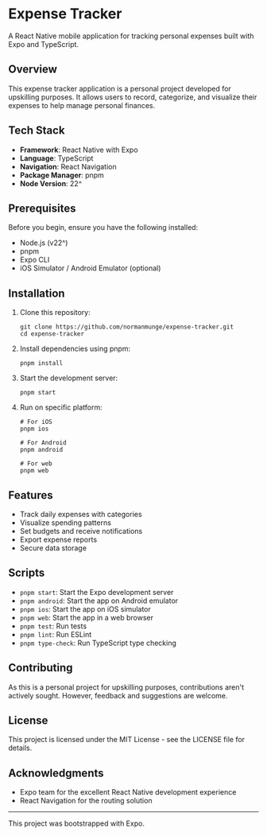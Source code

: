 # Expense Tracker

A React Native mobile application for tracking personal expenses built with Expo and TypeScript.

## Overview

This expense tracker application is a personal project developed for upskilling purposes. It allows users to record, categorize, and visualize their expenses to help manage personal finances.

## Tech Stack

- **Framework**: React Native with Expo
- **Language**: TypeScript
- **Navigation**: React Navigation
- **Package Manager**: pnpm
- **Node Version**: 22^

## Prerequisites

Before you begin, ensure you have the following installed:
- Node.js (v22^)
- pnpm
- Expo CLI
- iOS Simulator / Android Emulator (optional)

## Installation

1. Clone this repository:
   ```
   git clone https://github.com/normanmunge/expense-tracker.git
   cd expense-tracker
   ```

2. Install dependencies using pnpm:
   ```
   pnpm install
   ```

3. Start the development server:
   ```
   pnpm start
   ```

4. Run on specific platform:
   ```
   # For iOS
   pnpm ios

   # For Android
   pnpm android

   # For web
   pnpm web
   ```

## Features

- Track daily expenses with categories
- Visualize spending patterns
- Set budgets and receive notifications
- Export expense reports
- Secure data storage

## Scripts

- `pnpm start`: Start the Expo development server
- `pnpm android`: Start the app on Android emulator
- `pnpm ios`: Start the app on iOS simulator
- `pnpm web`: Start the app in a web browser
- `pnpm test`: Run tests
- `pnpm lint`: Run ESLint
- `pnpm type-check`: Run TypeScript type checking

## Contributing

As this is a personal project for upskilling purposes, contributions aren't actively sought. However, feedback and suggestions are welcome.

## License

This project is licensed under the MIT License - see the LICENSE file for details.

## Acknowledgments

- Expo team for the excellent React Native development experience
- React Navigation for the routing solution

---

This project was bootstrapped with Expo.
